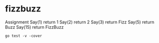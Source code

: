 # fizzbuzz

Assignment
Say(1) return 1
Say(2) return 2
Say(3) return Fizz
Say(5) return Buzz
Say(15) return FizzBuzz
```
go test -v -cover 
```